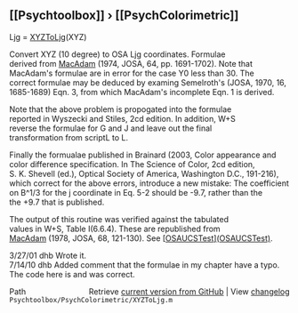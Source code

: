 ## [[Psychtoolbox]] &#8250; [[PsychColorimetric]]

Ljg = [XYZToLjg](XYZToLjg)(XYZ)  
  
Convert XYZ (10 degree) to OSA Ljg coordinates.  Formulae  
derived from [MacAdam](MacAdam) (1974, JOSA, 64, pp. 1691-1702).  Note that  
MacAdam's formulae are in error for the case Y0 less than 30.  The  
correct formulae may be deduced by examing Semelroth's (JOSA, 1970, 16,  
1685-1689) Eqn. 3, from which MacAdam's incomplete Eqn. 1 is derived.  
  
Note that the above problem is propogated into the formulae  
reported in Wyszecki and Stiles, 2cd edition.  In addition, W+S  
reverse the formulae for G and J and leave out the final  
transformation from scriptL to L.  
  
Finally the formualae published in Brainard (2003, Color appearance and  
color difference specification. In The Science of Color, 2cd edition,  
S. K. Shevell (ed.), Optical Society of America, Washington D.C., 191-216),  
which correct for the above errors, introduce a new mistake: The coefficient  
on B^1/3 for the j coordinate in Eq. 5-2 should be -9.7, rather than the  
the +9.7 that is published.  
  
The output of this routine was verified against the tabulated  
values in W+S, Table I(6.6.4).  These are republished from  
[MacAdam](MacAdam) (1978, JOSA, 68, 121-130).  See [[OSAUCSTest](OSAUCSTest)][(OSAUCSTest)]((OSAUCSTest)).  
  
3/27/01  dhb  Wrote it.  
7/14/10  dhb  Added comment that the formulae in my chapter have a typo.  
              The code here is and was correct.  




<div class="code_header" style="text-align:right;">
  <span style="float:left;">Path&nbsp;&nbsp;</span> <span class="counter">Retrieve <a href=
  "https://raw.github.com/Psychtoolbox-3/Psychtoolbox-3/beta/Psychtoolbox/PsychColorimetric/XYZToLjg.m">current version from GitHub</a> | View <a href=
  "https://github.com/Psychtoolbox-3/Psychtoolbox-3/commits/beta/Psychtoolbox/PsychColorimetric/XYZToLjg.m">changelog</a></span>
</div>
<div class="code">
  <code>Psychtoolbox/PsychColorimetric/XYZToLjg.m</code>
</div>

